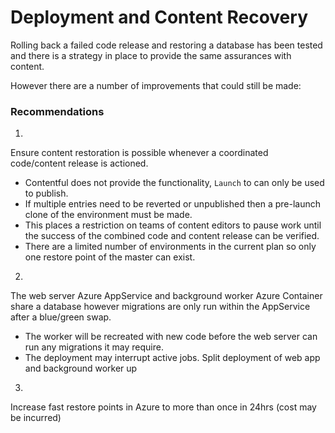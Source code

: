 # Deployment and Content Recovery

Rolling back a failed code release and restoring a database has been tested and there
is a strategy in place to provide the same assurances with content.

However there are a number of improvements that could still be made:


### Recommendations

1.
  Ensure content restoration is possible whenever a coordinated code/content release is actioned.

  - Contentful does not provide the functionality, `Launch` to can only be used to publish.
  - If multiple entries need to be reverted or unpublished then a pre-launch clone
    of the environment must be made.
  - This places a restriction on teams of content editors to pause work until the
    success of the combined code and content release can be verified.
  - There are a limited number of environments in the current plan so only one restore point of the master can
  exist.

2.
  The web server Azure AppService and background worker Azure Container share a
  database however migrations are only run within the AppService after a blue/green swap.

  - The worker will be recreated with new code before the web server can run any migrations it may require.
  - The deployment may interrupt active jobs.
    Split deployment of web app and background worker up

3.
  Increase fast restore points in Azure to more than once in 24hrs (cost may be incurred)


